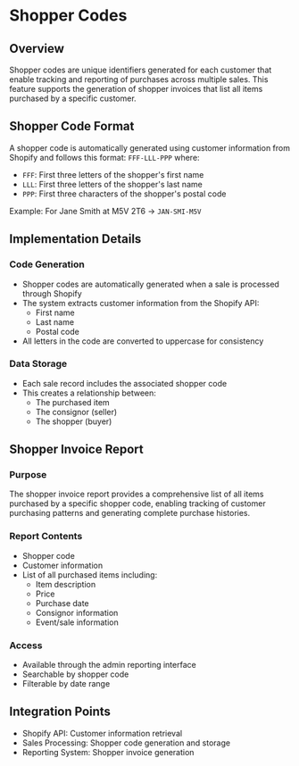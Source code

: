 # Shopper Codes

## Overview
Shopper codes are unique identifiers generated for each customer that enable tracking and reporting of purchases across multiple sales. This feature supports the generation of shopper invoices that list all items purchased by a specific customer.

## Shopper Code Format
A shopper code is automatically generated using customer information from Shopify and follows this format:
`FFF-LLL-PPP` where:
- `FFF`: First three letters of the shopper's first name
- `LLL`: First three letters of the shopper's last name
- `PPP`: First three characters of the shopper's postal code

Example: For Jane Smith at M5V 2T6 → `JAN-SMI-M5V`

## Implementation Details

### Code Generation
- Shopper codes are automatically generated when a sale is processed through Shopify
- The system extracts customer information from the Shopify API:
  - First name
  - Last name
  - Postal code
- All letters in the code are converted to uppercase for consistency

### Data Storage
- Each sale record includes the associated shopper code
- This creates a relationship between:
  - The purchased item
  - The consignor (seller)
  - The shopper (buyer)

## Shopper Invoice Report

### Purpose
The shopper invoice report provides a comprehensive list of all items purchased by a specific shopper code, enabling tracking of customer purchasing patterns and generating complete purchase histories.

### Report Contents
- Shopper code
- Customer information
- List of all purchased items including:
  - Item description
  - Price
  - Purchase date
  - Consignor information
  - Event/sale information

### Access
- Available through the admin reporting interface
- Searchable by shopper code
- Filterable by date range

## Integration Points
- Shopify API: Customer information retrieval
- Sales Processing: Shopper code generation and storage
- Reporting System: Shopper invoice generation